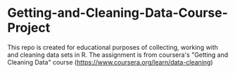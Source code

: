 # Getting-and-Cleaning-Data-Course-Project
This repo is created for educational purposes of collecting, working with and cleaning data sets in R. The assignment is from coursera's "Getting and Cleaning Data" course (https://www.coursera.org/learn/data-cleaning)
